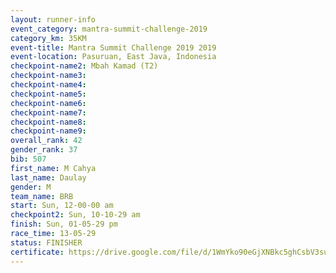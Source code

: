 ```yaml
---
layout: runner-info 
event_category: mantra-summit-challenge-2019 
category_km: 35KM 
event-title: Mantra Summit Challenge 2019 2019 
event-location: Pasuruan, East Java, Indonesia 
checkpoint-name2: Mbah Kamad (T2) 
checkpoint-name3: 
checkpoint-name4: 
checkpoint-name5: 
checkpoint-name6: 
checkpoint-name7: 
checkpoint-name8: 
checkpoint-name9: 
overall_rank: 42
gender_rank: 37
bib: 507
first_name: M Cahya
last_name: Daulay
gender: M
team_name: BRB
start: Sun, 12-00-00 am
checkpoint2: Sun, 10-10-29 am
finish: Sun, 01-05-29 pm
race_time: 13-05-29
status: FINISHER
certificate: https://drive.google.com/file/d/1WmYko90eGjXNBkc5ghCsbV3suks4xGut/view?usp=sharing
---
```

